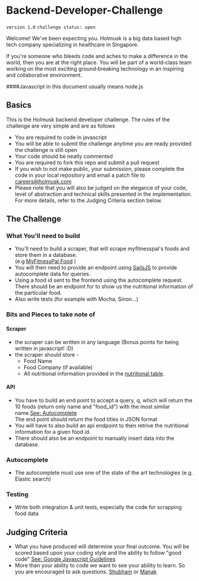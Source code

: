 # Backend-Developer-Challenge

`version 1.0`
`challenge status: open`

Welcome! We've been expecting you. Holmusk is a big data based high tech company specializing in healthcare in Singapore. 

If you're someone who bleeds code and aches to make a difference in the world, then you are at the right place. You will be part of a world‑class team working on the most exciting ground‑breaking technology in an inspiring and collaborative environment.

####Javascript in this document usually means node.js

## Basics

This is the Holmusk backend developer challenge. The rules of the challenge are very simple and are as follows

* You are required to code in javascript
* You will be able to submit the challenge anytime you are ready provided the challenge is still open
* Your code should be neatly commented
* You are required to fork this repo and submit a pull request
* If you wish to not make public, your submission, please complete the code in your local repository and email a patch file to careers@holmusk.com
* Please note that you will also be judged on the elegance of your code, level of abstraction and technical skills presented in the implementation. For more details, refer to the Judging Criteria section below.

## The Challenge 

### What You'll need to build
* You'll need to build a scraper, that will scrape myfitnesspal's foods and store them in a database.   
(e.g [MyFitnessPal Food](http://www.myfitnesspal.com/food/calories/179990009) )
* You will then need to provide an endpoint using [SailsJS](http://sailsjs.com) to provide autocomplete data for queries. 
* Using a food id sent to the frontend using the autocomplete request. There should be an endpoint for to show us the nutritional information of the particular food.
* Also write tests (for example with Mocha, Sinon...)
 

### Bits and Pieces to take note of

#### Scraper
* the scraper can be written in any language (Bonus points for being written in javascript! :D)  
* the scraper should store - 
	* Food Name
	* Food Company (if available)
	* All nutritional information provided in the [nutritional table](http://puu.sh/hExfZ/611b665ef4.png).

	
#### API
* You have to build an end point to accept a query, q, which will return the 10 foods (return only name and "food_id") with the most similar name.[See: Autocomplete](http://en.wikipedia.org/wiki/Autocomplete)  
The end point should return the food titles in JSON format
* You will have to also build an api endpoint to then retrive the nutritional information for a given food id.
* There should also be an endpoint to manually insert data into the database.

### Autocomplete
* The autocomplete must use one of the state of the art technologies (e.g. Elastic search)

### Testing
* Write both integration & unit tests, especially the code for scrapping food data

## Judging Criteria 
* What you have produced will determine your final outcome. You will be scored based upon your coding style and the ability to follow "good code" [See: Google Javascript Guidelines](https://google-styleguide.googlecode.com/svn/trunk/javascriptguide.xml)
* More than your ability to code we want to see your ability to learn. So you are encouraged to ask questions. [Shubham](mailto:shubham.goyal@holmusk.com) or [Manak](mailto:manak.kapoor@holmusk.com)
